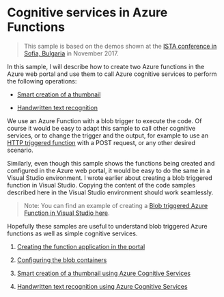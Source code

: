 # Cognitive services in Azure Functions

> This sample is based on the demos shown at the [ISTA conference in Sofia, Bulgaria](http://galasoft.ch/presentations/2017020) in November 2017.

In this sample, I will describe how to create two Azure functions in the Azure web portal and use them to call Azure cognitive services to perform the following operations:

- [Smart creation of a thumbnail](./Doc/thumbnail.md)

- [Handwritten text recognition](./Doc/text-recgnition.md)

We use an Azure Function with a blob trigger to execute the code. Of course it would be easy to adapt this sample to call other cognitive services, or to change the trigger and the output, for example to use an [HTTP triggered function](https://github.com/lbugnion/sample-azure-general/blob/master/Doc/functions-http.md) with a POST request, or any other desired scenario.

Similarly, even though this sample shows the functions being created and configured in the Azure web portal, it would be easy to do the same in a Visual Studio environment. I wrote earlier about creating a blob triggered function in Visual Studio. Copying the content of the code samples described here in the Visual Studio environment should work seamlessly.

> Note: You can find an example of creating a [Blob triggered Azure Function in Visual Studio here](https://github.com/lbugnion/sample-azure-general/blob/master/Doc/functions-blob.md).

Hopefully these samples are useful to understand blob triggered Azure functions as well as simple cognitive services.

1. [Creating the function application in the portal](./Doc/creating.md)

2. [Configuring the blob containers](./Doc/configuring.md)

3. [Smart creation of a thumbnail using Azure Cognitive Services](./Doc/thumbnail.md)

4. [Handwritten text recognition using Azure Cognitive Services](./Doc/text-recognition.md)